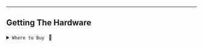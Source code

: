 
---
## Getting The Hardware 
 <details><summary><code>Where to Buy </code> 🤑</summary>

A lot of people ask us: "How can I buy a legit 'PulseSensor.com sensor' from you two?".  
Depending on where you live, we generally send people here:


USA  🇺🇸  https://www.amazon.com/PulseSensor-com-Original-Pulse-Sensor-project/dp/B01CPP4QM0

UK  🇬🇧  https://www.amazon.co.uk/dp/B01CPP4QM0

France  🇫🇷  https://www.amazon.fr/dp/B01CPP4QM0

Spain  🇪🇸  https://www.amazon.es/dp/B01CPP4QM0

Germany  🇩🇪  https://www.amazon.de/dp/B01CPP4QM0

Italy 🇮🇹  Coming Shortly. 

Canada  🇨🇦  Coming Shortly. 

Mexico  🇲🇽  Coming Shortly. 

Japan  🇯🇵  Coming Shortly. 

India  🇮🇳  Not Yet,  But look in the store you bought your Arduino and Rasberry Pi's from. 

Brazil 🇧🇷  Not Yet,  But look in the store you bought your Arduino and Rasberry Pi's from. 

Argentina 🇦🇷  Not Yet,  But look in the store you bought your Arduino and Rasberry Pi's from. 


---------

Also Available Worldwide From Our Freinds
SparkFun: https://www.sparkfun.com/products/11574
AdaFruit: https://www.adafruit.com/product/1093


[ PLEASE NOTE: THIS IS NOT A COMPLETE LIST ]

---------

OR, make your own!
New Files Here


  
</div>
</details> 



